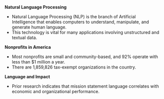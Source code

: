 **Natural Language Processing**
* Natural  Language Processing (NLP) is the branch of Artificial Intelligence that enables computers to understand, manipulate, and generate human language.
* This technology is vital for many applications involving unstructured and textual data.

**Nonprofits in America**
* Most nonprofits are small and community-based, and 92% operate with less than $1 million a year.
* There are 1,859,826 tax-exempt organizations in the country.

**Language and Impact**
* Prior research indicates that mission statement language correlates with economic and organizational performance.
